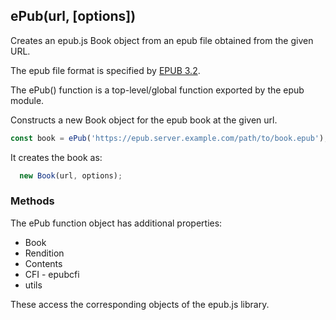 <h2 id="epub">ePub(url, [options])</h2>

Creates an epub.js Book object from an epub file obtained from the given
URL.

The epub file format is specified by
[EPUB 3.2](https://www.w3.org/publishing/epub/epub-spec.html).

The ePub() function is a top-level/global function exported by the epub module.

Constructs a new Book object for the epub book at the given url.

```js
const book = ePub('https://epub.server.example.com/path/to/book.epub');
```

It creates the book as:

```js
  new Book(url, options);
```

<h3 id='epub.methods'>Methods</h3>

The ePub function object has additional properties:

 * Book
 * Rendition
 * Contents
 * CFI - epubcfi
 * utils

These access the corresponding objects of the epub.js library.


